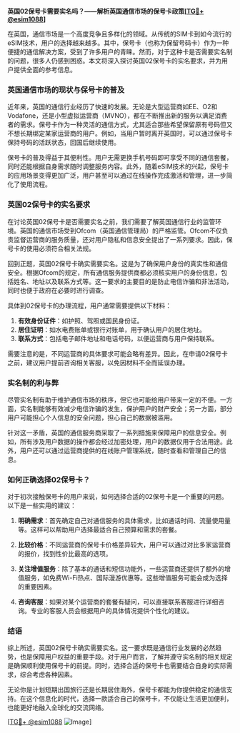 **英国02保号卡需要实名吗？——解析英国通信市场的保号卡政策[[TG💪+ @esim1088](https://t.me/s/esim1088)]**

在英国，通信市场是一个高度竞争且多样化的领域。从传统的SIM卡到如今流行的eSIM技术，用户的选择越来越多。其中，保号卡（也称为保留号码卡）作为一种便捷的通信解决方案，受到了许多用户的青睐。然而，对于这种卡是否需要实名制的问题，很多人仍感到困惑。本文将深入探讨英国02保号卡的实名要求，并为用户提供全面的参考信息。

### 英国通信市场的现状与保号卡的普及

近年来，英国的通信行业经历了快速的发展。无论是大型运营商如EE、O2和Vodafone，还是小型虚拟运营商（MVNO），都在不断推出新的服务以满足消费者的需求。保号卡作为一种灵活的通信方式，尤其适合那些希望保留原有号码但又不想长期绑定某家运营商的用户。例如，当用户暂时离开英国时，可以通过保号卡保持号码的活跃状态，回国后继续使用。

保号卡的普及得益于其便利性。用户无需更换手机号码即可享受不同的通信套餐，同时还能根据自身需求随时调整服务内容。此外，随着eSIM技术的兴起，保号卡的应用场景变得更加广泛，用户甚至可以通过在线操作完成激活和管理，进一步简化了使用流程。

### 英国02保号卡的实名要求

在讨论英国02保号卡是否需要实名之前，我们需要了解英国通信行业的监管环境。英国的通信市场受到Ofcom（英国通信管理局）的严格监管。Ofcom不仅负责监督运营商的服务质量，还对用户隐私和信息安全提出了一系列要求。因此，保号卡的使用必须符合相关法规。

回到正题，英国02保号卡确实需要实名。这是为了确保用户身份的真实性和通信安全。根据Ofcom的规定，所有通信服务提供商都必须核实用户的身份信息，包括姓名、地址以及联系方式等。这一要求的主要目的是防止电信诈骗和非法活动，同时也便于政府在必要时进行调查。

具体到02保号卡的办理流程，用户通常需要提供以下材料：

1. **有效身份证件**：如护照、驾照或国民身份证。
2. **居住证明**：如水电费账单或银行对账单，用于确认用户的居住地址。
3. **联系方式**：包括电子邮件地址和电话号码，以便运营商与用户保持联系。

需要注意的是，不同运营商的具体要求可能会略有差异。因此，在申请02保号卡之前，建议用户提前咨询相关客服，以免因材料不全而延误办理。

### 实名制的利与弊

尽管实名制有助于维护通信市场的秩序，但它也可能给用户带来一定的不便。一方面，实名制能够有效减少电信诈骗的发生，保护用户的财产安全；另一方面，部分用户可能担心个人信息的安全问题，担心自己的数据被滥用。

针对这一矛盾，英国的通信服务商采取了一系列措施来保障用户的信息安全。例如，所有涉及用户数据的操作都会经过加密处理，用户的数据仅用于合法用途。此外，用户还可以通过运营商提供的在线账户管理系统，随时查看和管理自己的信息。

### 如何正确选择02保号卡？

对于初次接触保号卡的用户来说，如何选择合适的02保号卡是一个重要的问题。以下是一些实用的建议：

1. **明确需求**：首先确定自己对通信服务的具体需求，比如通话时间、流量使用量等。这样可以帮助用户选择最适合自己预算和需求的套餐。

2. **比较价格**：不同运营商的保号卡价格差异较大，用户可以通过对比多家运营商的报价，找到性价比最高的选项。

3. **关注增值服务**：除了基本的通话和短信功能外，一些运营商还提供了额外的增值服务，如免费Wi-Fi热点、国际漫游优惠等。这些增值服务可能会成为选择的重要因素。

4. **咨询客服**：如果对某个运营商的套餐有疑问，可以直接联系客服进行详细咨询。专业的客服人员会根据用户的具体情况提供个性化的建议。

### 结语

综上所述，英国02保号卡确实需要实名。这一要求既是通信行业发展的必然趋势，也是保障用户权益的重要手段。对于用户而言，了解并遵守实名制的相关规定是确保顺利使用保号卡的前提。同时，选择合适的保号卡也需要结合自身的实际需求，综合考虑各种因素。

无论你是计划短期出国旅行还是长期居住海外，保号卡都能为你提供稳定的通信支持。在这个信息化的时代，选择一款适合自己的保号卡，不仅能让生活更加便利，也能更好地融入全球化的交流网络。

[[TG💪+ @esim1088](https://t.me/s/esim1088) ![Image](https://i.postimg.cc/4NQfJmqS/Snipaste-2025-05-13-00-14-12.png)]